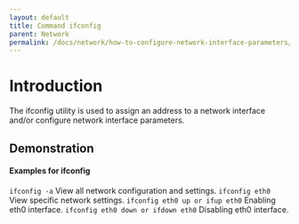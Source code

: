 ```yaml
---
layout: default
title: Command ifconfig
parent: Network
permalink: /docs/network/how-to-configure-network-interface-parameters/
---
```

# Introduction

The ifconfig utility is used to assign an address to a network interface and/or configure network interface parameters.

## Demonstration

#### Examples for ifconfig

```ifconfig -a```  View all network configuration and settings.
```ifconfig eth0```  View specific network settings.
```ifconfig eth0 up or ifup eth0```  Enabling eth0 interface.
```ifconfig eth0 down or ifdown eth0``` Disabling eth0 interface.

